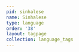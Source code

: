 ```yaml
---
pid: sinhalese
name: Sinhalese
type: language
order: '38'
layout: tagpage
collection: language_tags
---
```

